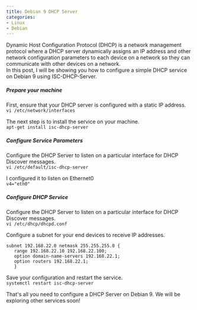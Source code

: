 ```yaml
---
title: Debian 9 DHCP Server
categories:
- Linux
- Debian
---
```

Dynamic Host Configuration Protocol (DHCP) is a network management protocol where a DHCP server dynamically assigns an IP address and other network configuration parameters to each device on a network so they can communicate with other devices on a network. <br> In this post, I will be showing you how to configure a simple DHCP service on Debian 9 using ISC-DHCP-Server. 

##### **Prepare your machine**
First, ensure that your DHCP server is configured with a static IP address.<br>
`vi /etc/network/interfaces`

The next step is to install the service on your machine.<br>
`apt-get install isc-dhcp-server `

##### **Configure Service Parameters**
Configure the DHCP Server to listen on a particular interface for DHCP Discover messages. <br>
`vi /etc/default/isc-dhcp-server`

I configured it to listen on Ethernet0 <br>
`v4="eth0"` 

##### **Configure DHCP Service**
Configure the DHCP Server to listen on a particular interface for DHCP Discover messages. <br>
`vi /etc/dhcp/dhcpd.conf`

Configure a subnet for your end devices to receive IP addresses.<br>
```
subnet 192.168.22.0 netmask 255.255.255.0 { 
   range 192.168.22.10 192.168.22.100; 
   option domain-name-servers 192.168.22.1;
   option routers 192.168.22.1;
   }

```
Save your configuration and restart the service.<br>
``` systemctl restart isc-dhcp-server ```


That's all you need to configure a DHCP Server on Debian 9. We will be exploring other services soon!
